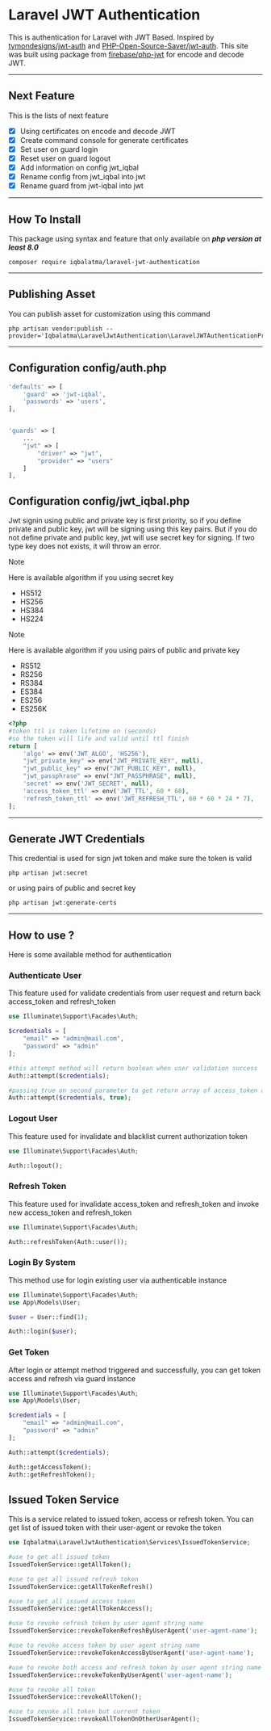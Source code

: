 # Laravel JWT Authentication

This is authentication for Laravel with JWT Based. Inspired by [tymondesigns/jwt-auth](https://github.com/tymondesigns/jwt-auth#documentation) and [PHP-Open-Source-Saver/jwt-auth](https://github.com/PHP-Open-Source-Saver/jwt-auth).
This site was built using package from [firebase/php-jwt](https://github.com/firebase/php-jwt) for encode and decode JWT.

***

## Next Feature
This is the lists of next feature
- [x] Using certificates on encode and decode JWT
- [x] Create command console for generate certificates
- [x] Set user on guard login
- [x] Reset user on guard logout
- [x] Add information on config jwt_iqbal
- [x] Rename config from jwt_iqbal into jwt
- [x] Rename guard from jwt-iqbal into jwt
***

## How To Install
This package using syntax and feature that only available on ***php version at least 8.0***

```shell
composer require iqbalatma/laravel-jwt-authentication
```

***

## Publishing Asset
You can publish asset for customization using this command

```shell
php artisan vendor:publish --provider='Iqbalatma\LaravelJwtAuthentication\LaravelJWTAuthenticationProvider'
```

***

## Configuration config/auth.php

```php
'defaults' => [
    'guard' => 'jwt-iqbal',
    'passwords' => 'users',
],


'guards' => [
    ...
    "jwt" => [
        "driver" => "jwt",
        "provider" => "users"
    ]
],
```

## Configuration config/jwt_iqbal.php
Jwt signin using public and private key is first priority, so if you define private and public key, jwt will be signing using this key pairs.
But if you do not define private and public key, jwt will use secret key for signing. If two type key does not exists, it will throw an error.


> [!NOTE]
> Here is available algorithm if you using secret key
- HS512
- HS256
- HS384
- HS224

> [!NOTE]
> Here is available algorithm if you using pairs of public and private key
- RS512
- RS256
- RS384
- ES384
- ES256
- ES256K
  
```php
<?php
#token ttl is token lifetime on (seconds)
#so the token will life and valid until ttl finish
return [
    'algo' => env('JWT_ALGO', 'HS256'),
    "jwt_private_key" => env("JWT_PRIVATE_KEY", null),
    "jwt_public_key" => env("JWT_PUBLIC_KEY", null),
    "jwt_passphrase" => env("JWT_PASSPHRASE", null),
    'secret' => env('JWT_SECRET', null),
    'access_token_ttl' => env('JWT_TTL', 60 * 60),
    'refresh_token_ttl' => env('JWT_REFRESH_TTL', 60 * 60 * 24 * 7),
];
```

***

## Generate JWT Credentials
This credential is used for sign jwt token and make sure the token is valid
```shell
php artisan jwt:secret
```
or using pairs of public and secret key
```shell
php artisan jwt:generate-certs
```

***

## How to use ?
Here is some available method for authentication

### Authenticate User
This feature used for validate credentials from user request and return back access_token and refresh_token
```php
use Illuminate\Support\Facades\Auth;

$credentials = [
    "email" => "admin@mail.com",
    "password" => "admin"
];

#this attempt method will return boolean when user validation success
Auth::attempt($credentials);

#passing true on second parameter to get return array of access_token and refresh_token
Auth::attempt($credentials, true);
```

### Logout User
This feature used for invalidate and blacklist current authorization token
```php
use Illuminate\Support\Facades\Auth;

Auth::logout();
```

### Refresh Token
This feature used for invalidate access_token and refresh_token and invoke new access_token and refresh_token
```php
use Illuminate\Support\Facades\Auth;

Auth::refreshToken(Auth::user());
```


### Login By System
This method use for login existing user via authenticable instance
```php
use Illuminate\Support\Facades\Auth;
use App\Models\User;

$user = User::find(1);

Auth::login($user);
```


### Get Token
After login or attempt method triggered and successfully, you can get token access and refresh via guard instance
```php
use Illuminate\Support\Facades\Auth;
use App\Models\User;

$credentials = [
    "email" => "admin@mail.com",
    "password" => "admin"
];

Auth::attempt($credentials);

Auth::getAccessToken();
Auth::getRefreshToken();
```

## Issued Token Service
This is a service related to issued token, access or refresh token. You can get list of issued token with their user-agent or revoke the token

```php
use Iqbalatma\LaravelJwtAuthentication\Services\IssuedTokenService;

#use to get all issued token
IssuedTokenService::getAllToken();

#use to get all issued refresh token
IssuedTokenService::getAllTokenRefresh()

#use to get all issued access token
IssuedTokenService::getAllTokenAccess();

#use to revoke refresh token by user agent string name
IssuedTokenService::revokeTokenRefreshByUserAgent('user-agent-name');

#use to revoke access token by user agent string name
IssuedTokenService::revokeTokenAccessByUserAgent('user-agent-name');

#use to revoke both access and refresh token by user agent string name
IssuedTokenService::revokeTokenByUserAgent('user-agent-name');

#use to revoke all token
IssuedTokenService::revokeAllToken();

#use to revoke all token but current token
IssuedTokenService::revokeAllTokenOnOtherUserAgent();
```


